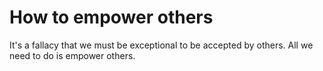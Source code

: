 # How to empower others

It's a fallacy that we must be exceptional to be accepted by others. All we need to do is empower others.   
